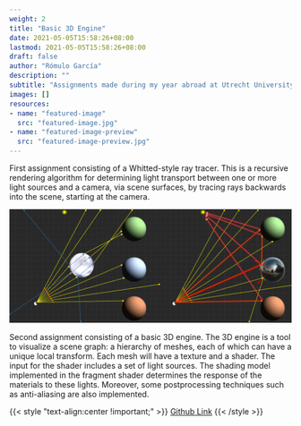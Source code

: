 ```yaml
---
weight: 2
title: "Basic 3D Engine"
date: 2021-05-05T15:58:26+08:00
lastmod: 2021-05-05T15:58:26+08:00
draft: false
author: "Rómulo García"
description: ""
subtitle: "Assignments made during my year abroad at Utrecht University in the info graphics course using OpenTK and C#."
images: []
resources:
- name: "featured-image"
  src: "featured-image.jpg"
- name: "featured-image-preview"
  src: "featured-image-preview.jpg"
---
```


First assignment consisting of a Whitted-style ray tracer. This is a
recursive rendering algorithm for determining light transport between one or
more light sources and a camera, via scene surfaces, by tracing rays backwards
into the scene, starting at the camera.

![Image](image0.jpg)

Second assignment consisting of a basic 3D engine. The 3D engine is a tool
to visualize a scene graph: a hierarchy of meshes, each of which can have a unique
local transform. Each mesh will have a texture and a shader. The input for the
shader includes a set of light sources. The shading model implemented in the
fragment shader determines the response of the materials to these lights. Moreover, some postprocessing techniques such as anti-aliasing are also implemented.


{{< style "text-align:center !important;" >}}
[Github Link](https://github.com/rogarmu8/Graphics)
{{< /style >}}